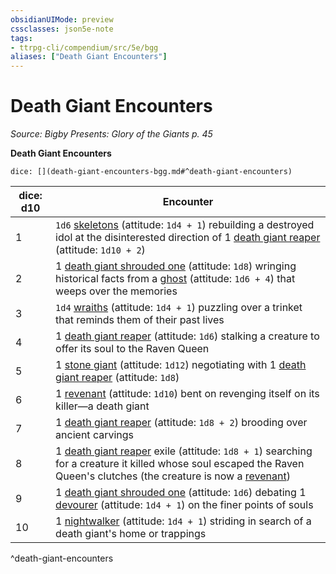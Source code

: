 ```yaml
---
obsidianUIMode: preview
cssclasses: json5e-note
tags:
- ttrpg-cli/compendium/src/5e/bgg
aliases: ["Death Giant Encounters"]
---
```

# Death Giant Encounters
*Source: Bigby Presents: Glory of the Giants p. 45* 

**Death Giant Encounters**

`dice: [](death-giant-encounters-bgg.md#^death-giant-encounters)`

| dice: d10 | Encounter |
|-----------|-----------|
| 1 | `1d6` [skeletons](skeleton-xphb.md) (attitude: `1d4 + 1`) rebuilding a destroyed idol at the disinterested direction of 1 [death giant reaper](death-giant-reaper-bgg.md) (attitude: `1d10 + 2`) |
| 2 | 1 [death giant shrouded one](death-giant-shrouded-one-bgg.md) (attitude: `1d8`) wringing historical facts from a [ghost](ghost.md) (attitude: `1d6 + 4`) that weeps over the memories |
| 3 | `1d4` [wraiths](wraith.md) (attitude: `1d4 + 1`) puzzling over a trinket that reminds them of their past lives |
| 4 | 1 [death giant reaper](death-giant-reaper-bgg.md) (attitude: `1d6`) stalking a creature to offer its soul to the Raven Queen |
| 5 | 1 [stone giant](stone-giant.md) (attitude: `1d12`) negotiating with 1 [death giant reaper](death-giant-reaper-bgg.md) (attitude: `1d8`) |
| 6 | 1 [revenant](revenant.md) (attitude: `1d10`) bent on revenging itself on its killer—a death giant |
| 7 | 1 [death giant reaper](death-giant-reaper-bgg.md) (attitude: `1d8 + 2`) brooding over ancient carvings |
| 8 | 1 [death giant reaper](death-giant-reaper-bgg.md) exile (attitude: `1d8 + 1`) searching for a creature it killed whose soul escaped the Raven Queen's clutches (the creature is now a [revenant](revenant.md)) |
| 9 | 1 [death giant shrouded one](death-giant-shrouded-one-bgg.md) (attitude: `1d6`) debating 1 [devourer](devourer-mpmm.md) (attitude: `1d4 + 1`) on the finer points of souls |
| 10 | 1 [nightwalker](nightwalker-mpmm.md) (attitude: `1d4 + 1`) striding in search of a death giant's home or trappings |
^death-giant-encounters